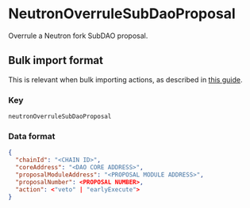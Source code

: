 # NeutronOverruleSubDaoProposal

Overrule a Neutron fork SubDAO proposal.

## Bulk import format

This is relevant when bulk importing actions, as described in [this
guide](https://github.com/DA0-DA0/dao-dao-ui/wiki/Bulk-importing-actions).

### Key

`neutronOverruleSubDaoProposal`

### Data format

```json
{
  "chainId": "<CHAIN ID>",
  "coreAddress": "<DAO CORE ADDRESS>",
  "proposalModuleAddress": "<PROPOSAL MODULE ADDRESS>",
  "proposalNumber": <PROPOSAL NUMBER>,
  "action": <"veto" | "earlyExecute">
}
```
